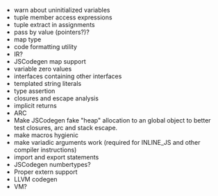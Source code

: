 - warn about uninitialized variables
- tuple member access expressions
- tuple extract in assignments
- pass by value (pointers?)?
- map type
- code formatting utility
- IR?
- JSCodegen map support
- variable zero values
- interfaces containing other interfaces
- templated string literals
- type assertion
- closures and escape analysis
- implicit returns
- ARC
- Make JSCodegen fake "heap" allocation to an global object to better test closures, arc and stack escape.
- make macros hygienic
- make variadic arguments work (required for INLINE_JS and other compiler instructions)
- import and export statements
- JSCodegen numbertypes?
- Proper extern support
- LLVM codegen
- VM?
